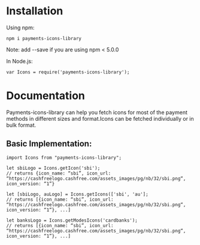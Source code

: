 # **Installation**

Using npm:

```
npm i payments-icons-library
```

Note: add --save if you are using npm < 5.0.0

In Node.js:

```
var Icons = require('payments-icons-library');
```

# Documentation

Payments-icons-library can help you fetch icons for most of the payment methods in different sizes and format.Icons can be fetched individually or in bulk format.
 
## Basic Implementation:
```
import Icons from "payments-icons-library";

let sbiLogo = Icons.getIcon('sbi');
// returns {icon_name: “sbi”, icon_url: “https://cashfreelogo.cashfree.com/assets_images/pg/nb/32/sbi.png“, icon_version: “1”}

let [sbiLogo, auLogo] = Icons.getIcons(['sbi', 'au'];
// returns [{icon_name: “sbi”, icon_url: “https://cashfreelogo.cashfree.com/assets_images/pg/nb/32/sbi.png“, icon_version: “1”}, ...]

let banksLogo = Icons.getModesIcons('cardbanks');
// returns [{icon_name: “sbi”, icon_url: “https://cashfreelogo.cashfree.com/assets_images/pg/nb/32/sbi.png“, icon_version: “1”}, ...]
```